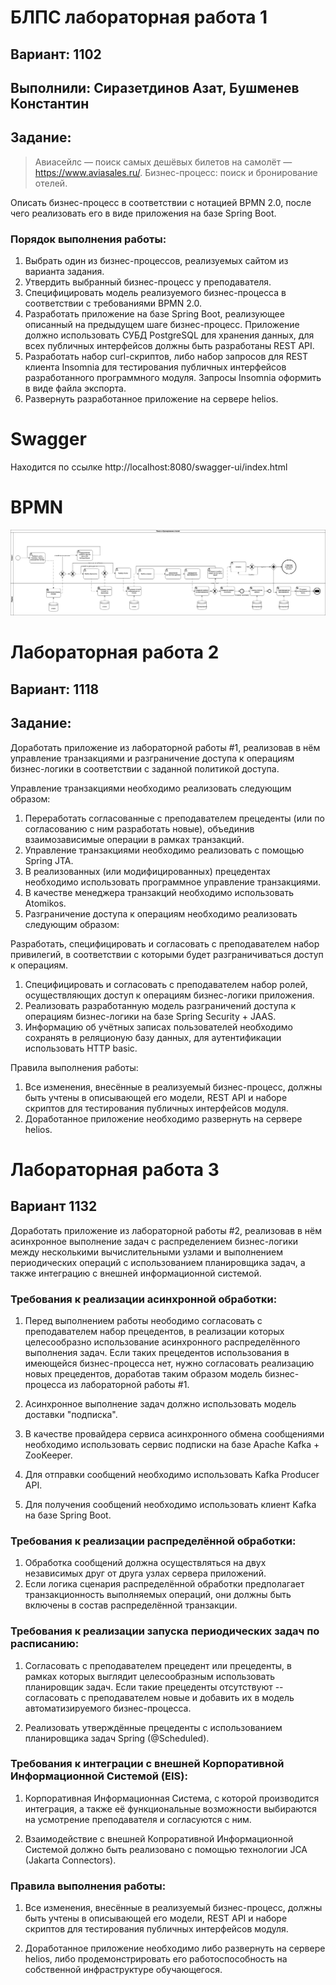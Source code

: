 # БЛПС лабораторная работа 1

## Вариант: 1102

## Выполнили: Сиразетдинов Азат, Бушменев Константин

## Задание:

> Авиасейлс — поиск самых дешёвых билетов на самолёт — https://www.aviasales.ru/. Бизнес-процесс: поиск и бронирование
> отелей.

Описать бизнес-процесс в соответствии с нотацией BPMN 2.0, после чего реализовать его в виде приложения на базе Spring
Boot.

### Порядок выполнения работы:

1. Выбрать один из бизнес-процессов, реализуемых сайтом из варианта задания.
2. Утвердить выбранный бизнес-процесс у преподавателя.
3. Специфицировать модель реализуемого бизнес-процесса в соответствии с требованиями BPMN 2.0.
4. Разработать приложение на базе Spring Boot, реализующее описанный на предыдущем шаге бизнес-процесс. Приложение
   должно использовать СУБД PostgreSQL для хранения данных, для всех публичных интерфейсов должны быть разработаны REST
   API.
5. Разработать набор curl-скриптов, либо набор запросов для REST клиента Insomnia для тестирования публичных интерфейсов
   разработанного программного модуля. Запросы Insomnia оформить в виде файла экспорта.
6. Развернуть разработанное приложение на сервере helios.

# Swagger

Находится по ссылке http://localhost:8080/swagger-ui/index.html

# BPMN

![bpmn.png](img/bpmn.png)

# Лабораторная работа 2

## Вариант: 1118

## Задание:

Доработать приложение из лабораторной работы #1, реализовав в нём управление транзакциями и разграничение доступа к
операциям бизнес-логики в соответствии с заданной политикой доступа.

Управление транзакциями необходимо реализовать следующим образом:

1. Переработать согласованные с преподавателем прецеденты (или по согласованию с ним разработать новые), объединив
   взаимозависимые операции в рамках транзакций.
2. Управление транзакциями необходимо реализовать с помощью Spring JTA.
3. В реализованных (или модифицированных) прецедентах необходимо использовать программное управление транзакциями.
4. В качестве менеджера транзакций необходимо использовать Atomikos.
5. Разграничение доступа к операциям необходимо реализовать следующим образом:

Разработать, специфицировать и согласовать с преподавателем набор привилегий, в соответствии с которыми будет
разграничиваться доступ к операциям.

1. Специфицировать и согласовать с преподавателем набор ролей, осуществляющих доступ к операциям бизнес-логики
   приложения.
2. Реализовать разработанную модель разграничений доступа к операциям бизнес-логики на базе Spring Security + JAAS.
3. Информацию об учётных записах пользователей необходимо сохранять в реляционую базу данных, для аутентификации
   использовать HTTP basic.

Правила выполнения работы:

1. Все изменения, внесённые в реализуемый бизнес-процесс, должны быть учтены в описывающей его модели, REST API и наборе
   скриптов для тестирования публичных интерфейсов модуля.
2. Доработанное приложение необходимо развернуть на сервере helios.

# Лабораторная работа 3

## Вариант 1132

Доработать приложение из лабораторной работы #2, реализовав в нём асинхронное выполнение задач с распределением
бизнес-логики между несколькими вычислительными узлами и выполнением периодических операций с использованием
планировщика задач, а также интеграцию с внешней информационной системой.

### Требования к реализации асинхронной обработки:

1. Перед выполнением работы неободимо согласовать с преподавателем набор прецедентов, в реализации которых целесообразно
использование асинхронного распределённого выполнения задач. Если таких прецедентов использования в имеющейся
бизнес-процесса нет, нужно согласовать реализацию новых прецедентов, доработав таким образом модель бизнес-процесса из
лабораторной работы #1.

2. Асинхронное выполнение задач должно использовать модель доставки "подписка".
3. В качестве провайдера сервиса асинхронного обмена сообщениями необходимо использовать сервис подписки на базе Apache
Kafka + ZooKeeper.

4. Для отправки сообщений необходимо использовать Kafka Producer API.
5. Для получения сообщений необходимо использовать клиент Kafka на базе Spring Boot.

### Требования к реализации распределённой обработки:

1. Обработка сообщений должна осуществляться на двух независимых друг от друга узлах сервера приложений.
2. Если логика сценария распределённой обработки предполагает транзакционность выполняемых операций, они должны быть
включены в состав распределённой транзакции.

### Требования к реализации запуска периодических задач по расписанию:

1. Согласовать с преподавателем прецедент или прецеденты, в рамках которых выглядит целесообразным использовать планировщик
задач. Если такие прецеденты отсутствуют -- согласовать с преподавателем новые и добавить их в модель автоматизируемого
бизнес-процесса.

2. Реализовать утверждённые прецеденты с использованием планировщика задач Spring (@Scheduled).

### Требования к интеграции с внешней Корпоративной Информационной Системой (EIS):

1. Корпоративная Информационная Cистема, с которой производится интеграция, а также её функциональные возможности
выбираются на усмотрение преподавателя и согласуются с ним.

2. Взаимодействие с внешней Копроративной Информационной Системой должно быть реализовано с помощью технологии JCA (Jakarta
Connectors).

### Правила выполнения работы:

1. Все изменения, внесённые в реализуемый бизнес-процесс, должны быть учтены в описывающей его модели, REST API и наборе
скриптов для тестирования публичных интерфейсов модуля.

2. Доработанное приложение необходимо либо развернуть на сервере helios, либо продемонстрировать его работоспособность на
собственной инфраструктуре обучающегося.